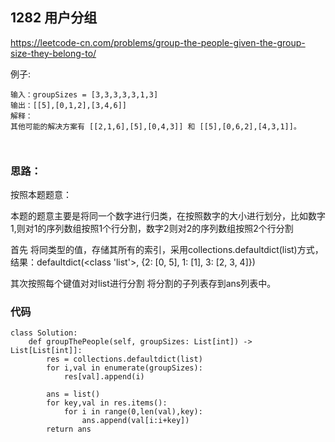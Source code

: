 ## 1282 用户分组

https://leetcode-cn.com/problems/group-the-people-given-the-group-size-they-belong-to/

例子:
```
输入：groupSizes = [3,3,3,3,3,1,3]
输出：[[5],[0,1,2],[3,4,6]]
解释： 
其他可能的解决方案有 [[2,1,6],[5],[0,4,3]] 和 [[5],[0,6,2],[4,3,1]]。

 
```


### 思路：

按照本题题意：
 
本题的题意主要是将同一个数字进行归类，在按照数字的大小进行划分，比如数字1,则对1的序列数组按照1个行分割，数字2则对2的序列数组按照2个行分割
 
首先 将同类型的值，存储其所有的索引，采用collections.defaultdict(list)方式，结果：defaultdict(<class 'list'>, {2: [0, 5], 1: [1], 3: [2, 3, 4]})

其次按照每个键值对对list进行分割 将分割的子列表存到ans列表中。
 
### 代码
```
class Solution:
    def groupThePeople(self, groupSizes: List[int]) -> List[List[int]]:
        res = collections.defaultdict(list)
        for i,val in enumerate(groupSizes):
            res[val].append(i)
        
        ans = list()
        for key,val in res.items():
            for i in range(0,len(val),key):
                ans.append(val[i:i+key])
        return ans
```